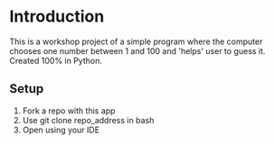 # Introduction

This is a workshop project of a simple program where the computer chooses one number between 1 and 100 and 'helps' user to guess it. Created 100% in Python.

## Setup

1. Fork a repo with this app
2. Use git clone repo_address in bash
3. Open using your IDE
